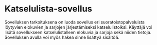 # Katselulista-sovellus

Sovelluksen tarkoituksena on luoda sovellus eri suoratoistopalveluista löytyvien elokuvien ja sarjojen järjestämiseksi katselulistoiksi. Käyttäjä voi lisätä sovellukseen katselulistalleen elokuvia ja sarjoja sekä niiden tietoja. Sovelluksen avulla voi myös hakea sinne lisättyä sisältöä.

